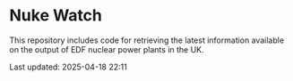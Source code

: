 # Nuke Watch

This repository includes code for retrieving the latest information available on the output of EDF nuclear power plants in the UK.

Last updated: 2025-04-18 22:11